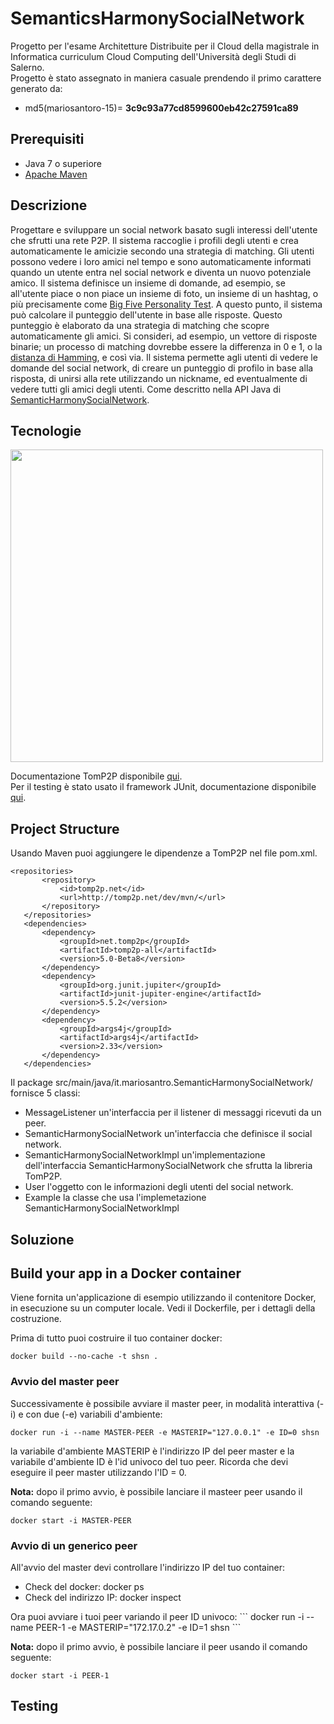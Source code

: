 # SemanticsHarmonySocialNetwork
Progetto per l'esame Architetture Distribuite per il Cloud della magistrale in Informatica curriculum Cloud Computing dell'Università degli Studi di Salerno.<br>
Progetto è stato assegnato in maniera casuale prendendo il primo carattere generato da: <br> 
  - md5(mariosantoro-15)= <b>3c9c93a77cd8599600eb42c27591ca89</b>
## Prerequisiti
<ul>
  <li>Java 7 o superiore</li>
  <li><a href="https://maven.apache.org/">Apache Maven</a></li>
 </ul>

## Descrizione
Progettare e sviluppare un social network basato sugli interessi dell'utente che sfrutti una rete P2P. Il sistema raccoglie i profili degli utenti e crea automaticamente le amicizie secondo una strategia di matching. Gli utenti possono vedere i loro amici nel tempo e sono automaticamente informati quando un utente entra nel social network e diventa un nuovo potenziale amico. Il sistema definisce un insieme di domande, ad esempio, se all'utente piace o non piace un insieme di foto, un insieme di un hashtag, o più precisamente come <a href="https://it.wikipedia.org/wiki/Big_Five_(psicologia)">Big Five Personality Test</a>. A questo punto, il sistema può calcolare il punteggio dell'utente in base alle risposte. Questo punteggio è elaborato da una strategia di matching che scopre automaticamente gli amici. Si consideri, ad esempio, un vettore di risposte binarie; un processo di matching dovrebbe essere la differenza in 0 e 1, o la <a href="https://it.wikipedia.org/wiki/Distanza_di_Hamming">distanza di Hamming</a>, e così via. Il sistema permette agli utenti di vedere le domande del social network, di creare un punteggio di profilo in base alla risposta, di unirsi alla rete utilizzando un nickname, ed eventualmente di vedere tutti gli amici degli utenti. Come descritto nella API Java di <a href="https://github.com/spagnuolocarmine/distributedsystems_class_2020/blob/master/homework/SemanticHarmonySocialNetwork.java"> SemanticHarmonySocialNetwork</a>.

## Tecnologie
<img align="center" height="500" src="https://github.com/mario-santoro/SemanticsHarmonySocialNetwork/blob/main/tecnologie.png?raw=true" >

 <p>Documentazione TomP2P disponibile <a href="https://tomp2p.net/doc/">qui</a>. 
  <br> Per il testing è stato usato il framework JUnit, documentazione disponibile <a href="https://junit.org/junit4/javadoc/latest/index.html">qui</a>.</p>

 ## Project Structure
 
<p>Usando Maven puoi aggiungere le dipendenze a TomP2P nel file pom.xml.</p>

 ```
<repositories>
		<repository>
			<id>tomp2p.net</id>
			<url>http://tomp2p.net/dev/mvn/</url>
		</repository>
	</repositories>
	<dependencies>
		<dependency>
			<groupId>net.tomp2p</groupId>
			<artifactId>tomp2p-all</artifactId>
			<version>5.0-Beta8</version>
		</dependency>
		<dependency>
			<groupId>org.junit.jupiter</groupId>
			<artifactId>junit-jupiter-engine</artifactId>
			<version>5.5.2</version>
		</dependency>
		<dependency>
			<groupId>args4j</groupId>
			<artifactId>args4j</artifactId>
			<version>2.33</version>
		</dependency>
	</dependencies>
```
<p> Il package src/main/java/it.mariosantro.SemanticHarmonySocialNetwork/ fornisce 5 classi:</p>
 <ul>
	<li>MessageListener un'interfaccia per il listener di messaggi ricevuti da un peer.</li>
	<li>SemanticHarmonySocialNetwork un'interfaccia che definisce il social network.</li>
	<li>SemanticHarmonySocialNetworkImpl un'implementazione dell'interfaccia SemanticHarmonySocialNetwork che sfrutta la libreria TomP2P.</li>
	<li>User l'oggetto con le informazioni degli utenti del social network.</li>
	<li>Example la classe che usa l'implemetazione SemanticHarmonySocialNetworkImpl</li>
</ul>
 
 
 ## Soluzione
 
 ## Build your app in a Docker container
 <p>Viene fornita un'applicazione di esempio utilizzando il contenitore Docker, in esecuzione su un computer locale. Vedi il Dockerfile, per i dettagli della costruzione.</p>
 <p>Prima di tutto puoi costruire il tuo container docker:</p>
 
 ```
 docker build --no-cache -t shsn .
 ```
### Avvio del master peer 
 
<p>Successivamente è possibile avviare il master peer, in modalità interattiva (-i) e con due (-e) variabili d'ambiente:</p>

 ```
docker run -i --name MASTER-PEER -e MASTERIP="127.0.0.1" -e ID=0 shsn
 ```
 
<p>la variabile d'ambiente MASTERIP è l'indirizzo IP del peer master e la variabile d'ambiente ID è l'id univoco del tuo peer. Ricorda che devi eseguire il peer master utilizzando l'ID = 0. </p> 

<b>Nota:</b> dopo il primo avvio, è possibile lanciare il masteer peer usando il comando seguente:   
```
docker start -i MASTER-PEER
```  

### Avvio di un generico peer
All'avvio del master devi controllare l'indirizzo IP del tuo container:
<ul>
	<li>Check del docker: docker ps</li>
	<li>Check del indirizzo IP: docker inspect <container ID></li>
</ul>
Ora puoi avviare i tuoi peer variando il peer ID univoco:
```
docker run -i --name PEER-1 -e MASTERIP="172.17.0.2" -e ID=1 shsn
```  

<b>Nota:</b> dopo il primo avvio, è possibile lanciare il peer usando il comando seguente:   
```
docker start -i PEER-1
```  
 ## Testing

 
  
